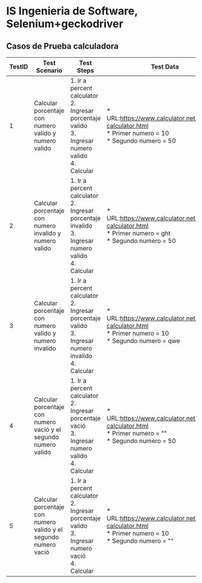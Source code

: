 # IS Ingenieria de Software, Selenium+geckodriver
## Casos de Prueba calculadora
| TestID | Test Scenario | Test Steps | Test Data | Expected Results |
| ------ | ------------- | ---------- | --------- | ---------------- |
| 1 | Calcular porcentaje con numero valido y numero valido | 1. Ir a percent calculator <br /> 2. Ingresar porcentaje valido <br /> 3. Ingresar numero valido <br /> 4. Calcular | * URL:https://www.calculator.net/percent-calculator.html <br /> * Primer numero = 10 <br /> * Segundo numero = 50 | El resultado debe salir el 5 |
| 2 | Calcular porcentaje con numero invalido y numero valido | 1. Ir a percent calculator <br /> 2. Ingresar porcentaje invalido <br /> 3. Ingresar numero valido <br /> 4. Calcular | * URL:https://www.calculator.net/percent-calculator.html <br /> * Primer numero = ght <br /> * Segundo numero = 50 | El resultado debe salir “Please provide two numeric values in any fields below.” |
| 3 | Calcular porcentaje con numero valido y numero invalido | 1. Ir a percent calculator <br /> 2. Ingresar porcentaje valido <br /> 3. Ingresar numero invalido <br /> 4. Calcular | * URL:https://www.calculator.net/percent-calculator.html <br /> * Primer numero = 10 <br /> * Segundo numero = qwe | El resultado debe salir “Please provide two numeric values in any fields below.” |
| 4 | Calcular porcentaje con numero vació y el segundo numero valido | 1. Ir a percent calculator <br /> 2. Ingresar porcentaje vació <br /> 3. Ingresar numero valido <br /> 4. Calcular | * URL:https://www.calculator.net/percent-calculator.html <br /> * Primer numero = "" <br /> * Segundo numero = 50 | El resultado debe salir “Please provide two numeric values in any fields below.” |
| 5 | Calcular porcentaje con numero valido y el segundo numero vació |1. Ir a percent calculator <br /> 2. Ingresar porcentaje valido <br /> 3. Ingresar numero vació <br /> 4. Calcular | * URL:https://www.calculator.net/percent-calculator.html <br /> * Primer numero = 10 <br /> * Segundo numero = "" | El resultado debe salir “Please provide two numeric values in any fields below.” |

